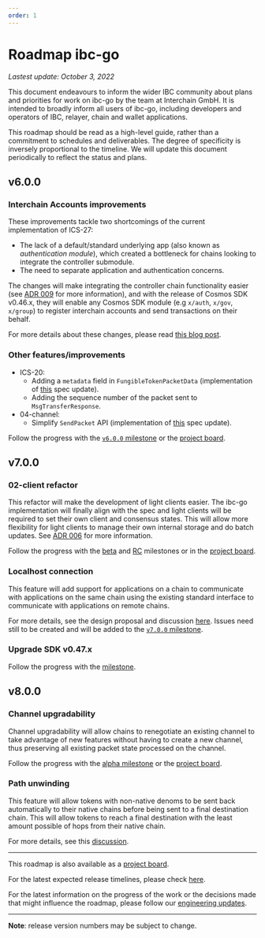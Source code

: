 ```yaml
---
order: 1
---
```


# Roadmap ibc-go

_Lastest update: October 3, 2022_

This document endeavours to inform the wider IBC community about plans and priorities for work on ibc-go by the team at Interchain GmbH. It is intended to broadly inform all users of ibc-go, including developers and operators of IBC, relayer, chain and wallet applications.

This roadmap should be read as a high-level guide, rather than a commitment to schedules and deliverables. The degree of specificity is inversely proportional to the timeline. We will update this document periodically to reflect the status and plans.

## v6.0.0

### Interchain Accounts improvements

These improvements tackle two shortcomings of the current implementation of ICS-27:

- The lack of a default/standard underlying app (also known as _authentication module_), which created a bottleneck for chains looking to integrate the controller submodule.
- The need to separate application and authentication concerns.

The changes will make integrating the controller chain functionality easier (see [ADR 009](../architecture/adr-009-v6-ics27-msgserver.md) for more information), and with the release of Cosmos SDK v0.46.x, they will enable any Cosmos SDK module (e.g `x/auth`, `x/gov`, `x/group`) to register interchain accounts and send transactions on their behalf. 

For more details about these changes, please read [this blog post](https://medium.com/the-interchain-foundation/ibc-go-v6-changes-to-interchain-accounts-and-how-it-impacts-your-chain-806c185300d7).

### Other features/improvements

- ICS-20:
  - Adding a `metadata` field in `FungibleTokenPacketData` (implementation of [this](https://github.com/cosmos/ibc/pull/842) spec update).
  - Adding the sequence number of the packet sent to `MsgTransferResponse`.
- 04-channel:
  - Simplify `SendPacket` API (implementation of [this](https://github.com/cosmos/ibc/pull/731) spec update).

Follow the progress with the [`v6.0.0` milestone](https://github.com/cosmos/ibc-go/milestone/35) or the [project board](https://github.com/orgs/cosmos/projects/7/views/23).

## v7.0.0

### 02-client refactor

This refactor will make the development of light clients easier. The ibc-go implementation will finally align with the spec and light clients will be required to set their own client and consensus states. This will allow more flexibility for light clients to manage their own internal storage and do batch updates. See [ADR 006](../architecture/adr-006-02-client-refactor.md) for more information.

Follow the progress with the [beta](https://github.com/cosmos/ibc-go/milestone/25) and [RC](https://github.com/cosmos/ibc-go/milestone/27) milestones or in the [project board](https://github.com/orgs/cosmos/projects/7/views/14).

### Localhost connection

This feature will add support for applications on a chain to communicate with applications on the same chain using the existing standard interface to communicate with applications on remote chains.

For more details, see the design proposal and discussion [here](https://github.com/cosmos/ibc-go/discussions/2191). Issues need still to be created and will be added to the [`v7.0.0` milestone](https://github.com/cosmos/ibc-go/milestone/34).

### Upgrade SDK v0.47.x

Follow the progress with the [milestone](https://github.com/cosmos/ibc-go/milestone/36).

## v8.0.0

### Channel upgradability

Channel upgradability will allow chains to renegotiate an existing channel to take advantage of new features without having to create a new channel, thus preserving all existing packet state processed on the channel.

Follow the progress with the [alpha milestone](https://github.com/cosmos/ibc-go/milestone/29) or the [project board](https://github.com/orgs/cosmos/projects/7/views/17).

### Path unwinding

This feature will allow tokens with non-native denoms to be sent back automatically to their native chains before being sent to a final destination chain. This will allow tokens to reach a final destination with the least amount possible of hops from their native chain.

For more details, see this [discussion](https://github.com/cosmos/ibc/discussions/824).

---

This roadmap is also available as a [project board](https://github.com/orgs/cosmos/projects/7/views/25).

For the latest expected release timelines, please check [here](https://github.com/cosmos/ibc-go/wiki/Release-timeline).

For the latest information on the progress of the work or the decisions made that might influence the roadmap, please follow our [engineering updates](https://github.com/cosmos/ibc-go/wiki/Engineering-updates).

---

**Note**: release version numbers may be subject to change.
